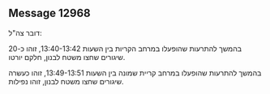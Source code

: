 ## Message 12968

דובר צה"ל:

בהמשך להתרעות שהופעלו במרחב הקריות בין השעות 13:40-13:42, זוהו כ-20 שיגורים שחצו משטח לבנון, חלקם יורטו.

בהמשך להתרעות שהופעלו במרחב קריית שמונה בין השעות 13:49-13:51, זוהו כעשרה שיגורים שחצו משטח לבנון, זוהו נפילות.

